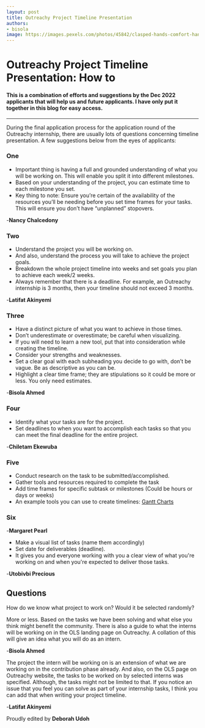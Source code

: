 ```yaml
---
layout: post
title: Outreachy Project Timeline Presentation
authors:
- bisola
image: https://images.pexels.com/photos/45842/clasped-hands-comfort-hands-people-45842.jpeg?auto=compress&cs=tinysrgb&w=1260&h=750&dpr=1
---
```


# Outreachy Project Timeline Presentation: How to #

#### This is a combination of efforts and suggestions by the Dec 2022 applicants that will help us and future applicants. I have only put it together in this blog for easy access.


---
During the final application process for the application round of the Outreachy internship, there are usually lots of questions concerning timeline presentation. A few suggestions below from the eyes of applicants:

### One

* Important thing is having a full and grounded understanding of what you will be working on. This will enable you split it into different milestones.
* Based on your understanding of the project, you can estimate time to each milestone you set.
* Key thing to note: Ensure you’re certain of the availability of the resources you’ll be needing before you set time frames for your tasks. This will ensure you don’t have “unplanned” stopovers.

 -**Nancy Chalcedony**
 
###  Two
 
* Understand the project you will be working on. 
* And also, understand the process you will take to achieve the project goals.
* Breakdown the whole project timeline into weeks and set goals you plan to achieve each week/2 weeks.
* Always remember that there is a deadline. For example, an Outreachy internship is 3 months, then your timeline should not exceed 3 months. 

-**Latifat Akinyemi**

### Three

* Have a distinct picture of what you want to achieve in those times.
* Don’t underestimate or overestimate; be careful when visualizing.
* If you will need to learn a new tool, put that into consideration while creating the timeline.
* Consider your strengths and weaknesses.
* Set a clear goal with each subheading you decide to go with, don’t be vague. Be as descriptive as you can be.
* Highlight a clear time frame; they are stipulations so it could be more or less. You only need estimates.

-**Bisola Ahmed**

### Four

* Identify what your tasks are  for the project. 
* Set deadlines to when you want to accomplish each tasks so that you can meet the final deadline for the entire project.

-**Chiletam Ekewuba**

### Five

* Conduct research on the task to be submitted/accomplished.
* Gather tools and resources required to complete the task
* Add time frames for specific subtask or milestones (Could be hours or days or weeks)
* An example tools you can use to create timelines: [Gantt Charts](https://clickup.com/features/gantt-chart-view?utm_source=google&utm_medium=cpc&utm_campaign=gs_cpc_at_nnc_nb_trial_all-devices_tcpa_lp_x_all-departments_alpha_use-case-plus-features-best-audience&utm_content=all-countries_kw-target_text_all-industries_gantt-chart_all-use-cases_free&utm_term=e_gantt%20chart%20template%20free&gclid=Cj0KCQjw48OaBhDWARIsAMd966A3h8_njFdNuGIT7tHIU8haoWuRMTcI_hfdNl6JO_CcitjN2vaez_UaAgYQEALw_wcB)

### Six

-**Margaret Pearl**

* Make a visual list of tasks (name them accordingly)
* Set date for deliverables (deadline).
* It gives you and everyone working with you a clear view of what you're working on and when you're expected to deliver those tasks. 

-**Utobivbi Precious**


## Questions

How do we know what project to work on? Would it be selected randomly?

More or less. Based on the tasks we have been solving and what else you think might benefit the community. There is also a guide to what the interns will be working on in the OLS landing page on Outreachy. A collation of this will give an idea what you will do as an intern. 

-**Bisola Ahmed**


The project the intern will be working on is an extension of what we are working on in the contribution phase already. And also, on the OLS page on Outreachy website, the tasks to be worked on by selected interns was specified. Although, the tasks might not be limited to that. If you notice an issue that you feel you can solve as part of your internship tasks, I think you can add that when writing your project timeline. 

-**Latifat Akinyemi**
    
    
Proudly edited by **Deborah Udoh**
